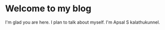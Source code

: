 # Welcome to my blog

I'm glad you are here. I plan to talk about myself.
I'm Apsal S kalathukunnel.
